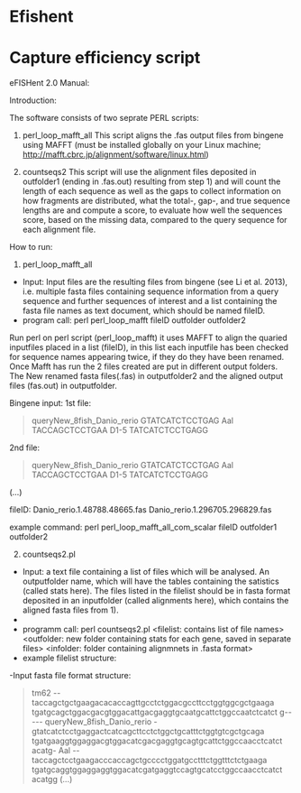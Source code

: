 # Efishent
# Capture efficiency script

eFISHent 2.0 Manual:

Introduction:

The software consists of two seprate PERL scripts:

1) perl_loop_mafft_all
This script aligns the .fas output files from bingene using MAFFT (must be installed globally on your Linux machine; http://mafft.cbrc.jp/alignment/software/linux.html)

2) countseqs2
This script will use the alignment files deposited in outfolder1 (ending in .fas.out) resulting from step 1) and will count the length of each sequence as well as the gaps to collect information on how fragments are distributed, what the total-, gap-, and true sequence lengths are and compute a score, to evaluate how well the sequences score, based on the missing data, compared to the query sequence for each alignment file.

How to run:

1) perl_loop_mafft_all

- Input: Input files are the resulting files from bingene (see Li et al. 2013), i.e. multiple fasta files containing sequence information from a query sequence and further sequences of interest and a list containing the fasta file names as text document, which should be named fileID.
- program call: perl perl_loop_mafft fileID outfolder outfolder2

Run perl on perl script (perl_loop_mafft) it uses MAFFT to align the quaried inputfiles placed in a list (fileID), in this list each inputfile has been checked for sequence names appearing twice, if they do they have been renamed. Once Mafft has run the 2 files created are put in different output folders. The New renamed fasta files(.fas) in outputfolder2 and the aligned output files (fas.out) in outputfolder. 


Bingene input:
1st file:
>queryNew_8fish_Danio_rerio 
GTATCATCTCCTGAG
>Aal 
TACCAGCTCCTGAA
>D1-5 
TATCATCTCCTGAGG

2nd file:

>queryNew_8fish_Danio_rerio 
GTATCATCTCCTGAG
>Aal 
TACCAGCTCCTGAA
>D1-5 
TATCATCTCCTGAGG

(…)

fileID:
Danio_rerio.1.48788.48665.fas
Danio_rerio.1.296705.296829.fas


example command: 
perl perl_loop_mafft_all_com_scalar fileID outfolder1 outfolder2 


2) countseqs2.pl

- Input: a text file containing a list of files which will be analysed. An outputfolder name, which will have the tables containing the satistics (called stats here). The files listed in the filelist should be in fasta format deposited in an inputfolder (called alignments here), which contains the aligned fasta files from 1). 
- 
- programm call: perl countseqs2.pl <filelist: contains list of file names> <outfolder: new folder containing stats for each gene, saved in separate files> <infolder: folder containing alignmnets in .fasta format> 
- example filelist structure:
    
-Input fasta file format structure:
>tm62
--taccagctgctgaagacacaccagttgcctctggacgccttcctggtggcgctgaaga
tgatgcagctggacgacgtggacattgacgaggtgcaatgcattctggccaatctcatct
g-----
>queryNew_8fish_Danio_rerio
-gtatcatctcctgaggactcatcagcttcctctggctgcatttctggtgtcgctgcaga
tgatgaaggtggaggacgtggacatcgacgaggtgcagtgcattctggccaacctcatct
acatg-
>Aal
--taccagctcctgaagacccaccagctgcccctggatgcctttctggtttctctgaaga
tgatgcaggtggaggaggtggacatcgatgaggtccagtgcatcctggccaacctcatct
acatgg
(...)

